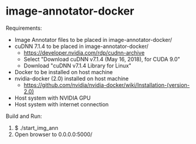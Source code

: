 # image-annotator-docker
Requirements:
- Image Annotator files to be placed in image-annotator-docker/
- cuDNN 7.1.4 to be placed in image-annotator-docker/ 
  - https://developer.nvidia.com/rdp/cudnn-archive
  - Select "Download cuDNN v7.1.4 (May 16, 2018), for CUDA 9.0"
  - Download "cuDNN v7.1.4 Library for Linux"
- Docker to be installed on host machine
- nvidia-docker (2.0) installed on host machine
  - https://github.com/nvidia/nvidia-docker/wiki/Installation-(version-2.0)
- Host system with NVIDIA GPU
- Host system with internet connection

Build and Run:
1. $ ./start_img_ann
2. Open browser to 0.0.0.0:5000/

